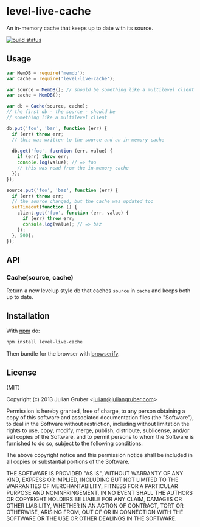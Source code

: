 
# level-live-cache

An in-memory cache that keeps up to date with its source.

[![build status](https://secure.travis-ci.org/juliangruber/level-live-cache.png)](http://travis-ci.org/juliangruber/level-live-cache)

## Usage

```js
var MemDB = require('memdb');
var Cache = require('level-live-cache');

var source = MemDB(); // should be something like a multilevel client
var cache = MemDB();

var db = Cache(source, cache);
// the first db - the source - should be
// something like a multilevel client

db.put('foo', 'bar', function (err) {
  if (err) throw err;
  // this was written to the source and an in-memory cache
  
  db.get('foo', fucntion (err, value) {
    if (err) throw err;
    console.log(value); // => foo
    // this was read from the in-memory cache
  });
});

source.put('foo', 'baz', function (err) {
  if (err) throw err;
  // the source changed, but the cache was updated too
  setTimeout(function () {
    client.get('foo', function (err, value) {
      if (err) throw err;
      console.log(value); // => baz
    });
  }, 500);
});
```

## API

### Cache(source, cache)

Return a new levelup style db that caches `source` in `cache` and keeps both
up to date.

## Installation

With [npm](https://npmjs.org) do:

```bash
npm install level-live-cache
```

Then bundle for the browser with
[browserify](https://github.com/substack/node-browserify).

## License

(MIT)

Copyright (c) 2013 Julian Gruber &lt;julian@juliangruber.com&gt;

Permission is hereby granted, free of charge, to any person obtaining a copy of
this software and associated documentation files (the "Software"), to deal in
the Software without restriction, including without limitation the rights to
use, copy, modify, merge, publish, distribute, sublicense, and/or sell copies
of the Software, and to permit persons to whom the Software is furnished to do
so, subject to the following conditions:

The above copyright notice and this permission notice shall be included in all
copies or substantial portions of the Software.

THE SOFTWARE IS PROVIDED "AS IS", WITHOUT WARRANTY OF ANY KIND, EXPRESS OR
IMPLIED, INCLUDING BUT NOT LIMITED TO THE WARRANTIES OF MERCHANTABILITY,
FITNESS FOR A PARTICULAR PURPOSE AND NONINFRINGEMENT. IN NO EVENT SHALL THE
AUTHORS OR COPYRIGHT HOLDERS BE LIABLE FOR ANY CLAIM, DAMAGES OR OTHER
LIABILITY, WHETHER IN AN ACTION OF CONTRACT, TORT OR OTHERWISE, ARISING FROM,
OUT OF OR IN CONNECTION WITH THE SOFTWARE OR THE USE OR OTHER DEALINGS IN THE
SOFTWARE.

